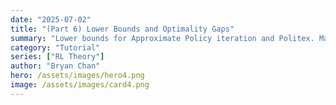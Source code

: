 ```yaml
---
date: "2025-07-02"
title: "(Part 6) Lower Bounds and Optimality Gaps"
summary: "Lower bounds for Approximate Policy iteration and Politex. Martingale concentration, ridge reg, lower-bound techniques; joint lecture on impossibility results and matching upper bounds"
category: "Tutorial"
series: ["RL Theory"]
author: "Bryan Chan"
hero: /assets/images/hero4.png
image: /assets/images/card4.png
---
```



